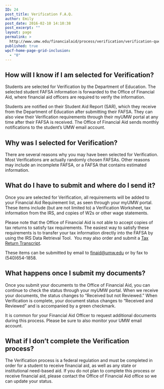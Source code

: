 ```yaml
---
ID: 24
post_title: Verification F.A.Q.
author: Emily
post_date: 2016-02-10 14:10:38
post_excerpt: ""
layout: page
permalink: >
  http://www.umw.edu/financialaid/process/verification/verification-questions/
published: true
wpcf-home-page-grid-inclusion:
  - "0"
---
```

<h2>How will I know if I am selected for Verification?</h2>
Students are selected for Verification by the Department of Education. The selected student FAFSA information is forwarded to the Office of Financial Aid, where financial aid officers are required to verify the information.

Students are notified on their Student Aid Report (SAR), which they receive from the Department of Education after submitting their FAFSA. They can also view their Verification requirements through their myUMW portal at any time after their FAFSA is received. The Office of Financial Aid sends monthly notifications to the student’s UMW email account.
<h2>Why was I selected for Verification?</h2>
There are several reasons why you may have been selected for Verification. Most Verifications are actually randomly chosen FAFSAs. Other reasons may include an incomplete FAFSA, or a FAFSA that contains estimated information.
<h2>What do I have to submit and where do I send it?</h2>
Once you are selected for Verification, all requirements will be added to your Financial Aid Requirement list, as seen through your myUMW portal. These items include (but are not limited to) a Verification Worksheet, tax information from the IRS, and copies of W2s or other wage statements.

Please note that the Office of Financial Aid is not able to accept copies of tax returns to satisfy tax requirements. The easiest way to satisfy these requirements is to transfer your tax information directly into the FAFSA by using the IRS Data Retrieval Tool.  You may also order and submit a <a href="http://irs.gov">Tax Return Transcript</a>.

These items can be submitted by email to <a href="mailto:finaid@umw.edu">finaid@umw.edu</a> or by fax to (540)654-1858.
<h2>What happens once I submit my documents?</h2>
Once you submit your documents to the Office of Financial Aid, you can continue to check the status through your myUMW portal. When we receive your documents, the status changes to “Received but not Reviewed.” When Verification is complete, your document status changes to “Received and Reviewed” and is accompanied by a green checkmark.

It is common for your Financial Aid Officer to request additional documents during this process. Please be sure to also monitor your UMW email account.
<h2>What if I don’t complete the Verification process?</h2>
The Verification process is a federal regulation and must be completed in order for a student to receive financial aid, as well as any state or institutional need-based aid. If you do not plan to complete this process or receive financial aid, please contact the Office of Financial Aid office so we can update your status.